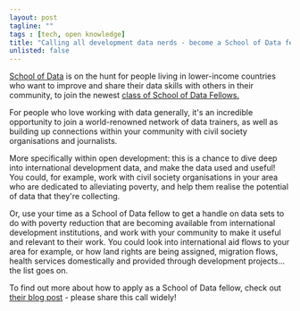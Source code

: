 ```yaml
---
layout: post
tagline: ""
tags : [tech, open knowledge]
title: "Calling all development data nerds - become a School of Data fellow!"
unlisted: false
---
```


[School of Data](http://schoolofdata.org) is on the hunt for people living in lower-income countries who want to improve and share their data skills with others in their community, to join the newest [class of School of Data Fellows.](http://schoolofdata.org/2014/05/09/we-need-you-become-a-school-of-data-fellow/) 

For people who love working with data generally, it's an incredible opportunity to join a world-renowned network of data trainers, as well as building up connections within your community with civil society organisations and journalists. 

More specifically within open development: this is a chance to dive deep into international development data, and make the data used and useful! You could, for example, work with civil society organisations in your area who are dedicated to alleviating poverty, and help them realise the potential of data that they're collecting. 

Or, use your time as a School of Data fellow to get a handle on data sets to do with poverty reduction that are becoming available from international development institutions, and work with your community to make it useful and relevant to their work. You could look into international aid flows to your area for example, or how land rights are being assigned, migration flows, health services domestically and provided through development projects... the list goes on.

To find out more about how to apply as a School of Data fellow, check out [their blog post](http://schoolofdata.org/2014/05/09/we-need-you-become-a-school-of-data-fellow/) - please share this call widely! 



